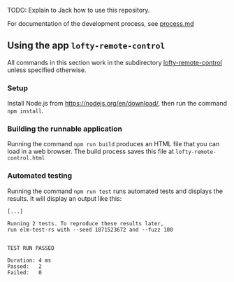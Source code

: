 TODO: Explain to Jack how to use this repository.

For documentation of the development process, see [process.md](./process.md)

## Using the app `lofty-remote-control`

All commands in this section work in the subdirectory [lofty-remote-control](./lofty-remote-control) unless specified otherwise.

### Setup

Install Node.js from https://nodejs.org/en/download/, then run the command `npm install`.

### Building the runnable application

Running the command `npm run build` produces an HTML file that you can load in a web browser. The build process saves this file at `lofty-remote-control.html`

### Automated testing

Running the command `npm run test` runs automated tests and displays the results. It will display an output like this:

```
[...]

Running 2 tests. To reproduce these results later,
run elm-test-rs with --seed 1871523672 and --fuzz 100


TEST RUN PASSED

Duration: 4 ms
Passed:   2
Failed:   0
```

